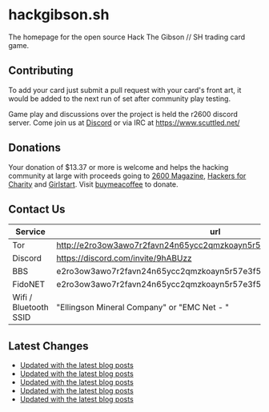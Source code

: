 # hackgibson.sh
The homepage for the open source Hack The Gibson // SH trading card game.


## Contributing

To add your card just submit a pull request with your card's front art, it would be added to the next run of set after community play testing.

Game play and discussions over the project is held the r2600 discord server. Come join us at [Discord](https://discord.com/invite/9hABUzz) or via IRC at https://www.scuttled.net/


## Donations

Your donation of $13.37 or more is welcome and helps the hacking community at large with proceeds going to [2600 Magazine](https://2600.com/), [Hackers for Charity](https://hackersforcharity.org) and [Girlstart](https://girlstart.org).  Visit [buymeacoffee](https://www.buymeacoffee.com/hackgibson.sh) to donate.


## Contact Us

Service | url
-|-
Tor | http://e2ro3ow3awo7r2favn24n65ycc2qmzkoayn5r57e3f56nvjwdcgg32ad.onion
Discord | https://discord.com/invite/9hABUzz
BBS | e2ro3ow3awo7r2favn24n65ycc2qmzkoayn5r57e3f56nvjwdcgg32ad.onion:23
FidoNET | e2ro3ow3awo7r2favn24n65ycc2qmzkoayn5r57e3f56nvjwdcgg32ad.onion:24554
Wifi / Bluetooth SSID | "Ellingson Mineral Company" or "EMC Net - <fidonet address>"

## Latest Changes
<!-- BLOG-POST-LIST:START -->
- [Updated with the latest blog posts](https://github.com/DFW2600/hackgibson.sh/commit/860efbc6d08efbe343db4cf7cd9ebe25af7dfcd6)
- [Updated with the latest blog posts](https://github.com/DFW2600/hackgibson.sh/commit/aaac445eb707f7c94b5bd9614f4de1963dee0404)
- [Updated with the latest blog posts](https://github.com/DFW2600/hackgibson.sh/commit/03ea689a8efe725f70ee74e32020e2851262cac5)
- [Updated with the latest blog posts](https://github.com/DFW2600/hackgibson.sh/commit/4f34085dfa1fb64353ed5e0a273d29c90eb2adc1)
- [Updated with the latest blog posts](https://github.com/DFW2600/hackgibson.sh/commit/3c5ec348d9beec5f6d015bb4682bf9439a7ef618)
<!-- BLOG-POST-LIST:END -->

